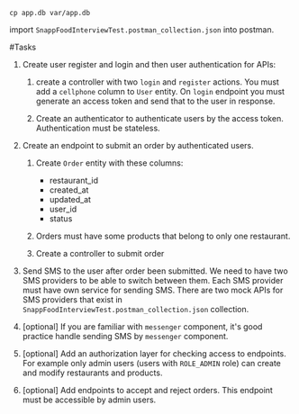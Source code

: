 ```
cp app.db var/app.db
```

import `SnappFoodInterviewTest.postman_collection.json` into postman.

#Tasks

1.  Create user register and login and then user authentication for APIs:

    1.  create a controller with two `login` and `register` actions. You must add a `cellphone` column to `User` entity.
        On `login` endpoint you must generate an access token and send that to the user in response.

    2.  Create an authenticator to authenticate users by the access token. Authentication must be stateless.
   
2.  Create an endpoint to submit an order by authenticated users.

    1.  Create `Order` entity with these columns:

        * restaurant_id
        * created_at
        * updated_at
        * user_id
        * status

    2.  Orders must have some products that belong to only one restaurant.

    3.  Create a controller to submit order
        
3.  Send SMS to the user after order been submitted. We need to have two SMS providers to be able to switch between
    them. Each SMS provider must have own service for sending SMS. There are two mock APIs for SMS providers that exist
    in `SnappFoodInterviewTest.postman_collection.json` collection.

4.  [optional] If you are familiar with `messenger` component, it's good practice handle sending SMS by `messenger`
    component.

5.  [optional] Add an authorization layer for checking access to endpoints. For example only admin users (users with 
    `ROLE_ADMIN` role) can create and modify restaurants and products.
    
6.  [optional] Add endpoints to accept and reject orders. This endpoint must be accessible by admin users.
